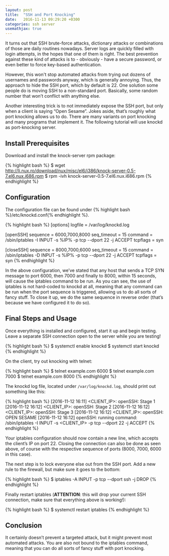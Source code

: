 ```yaml
---
layout: post
title:  "SSH and Port Knocking"
date:   2016-11-13 09:29:20 +0300
categories: ssh server
usemathjax: true
---
```


It turns out that SSH brute-force attacks, dictionary attacks or combinations of those are daily routines nowadays. Server logs are quickly filled with login attempts, in the hopes that one of them is right. The best prevention against these kind of attacks is to - obviously - have a secure password, or even better to force key-based authentication.

However, this won't stop automated attacks from trying out dozens of usernames and passwords anyway, which is generally annoying. Thus, the approach to hide the SSH port, which by default is 22. One solution some people do is moving SSH to a non-standard port. Basically, some random number that won’t conflict with anything else.

Another interesting trick is to not immediately expose the SSH port, but only when a client is saying “Open Sesame”. Jokes aside, that’s roughly what port knocking allows us to do. There are many variants on port knocking and many programs that implement it. The following tutorial will use knockd as port-knocking server.

## Install Prerequisites
Download and install the knock-server rpm package:

{% highlight bash %}
$ wget http://li.nux.ro/download/nux/misc/el6/i386/knock-server-0.5-7.el6.nux.i686.rpm
$ rpm -ivh knock-server-0.5-7.el6.nux.i686.rpm
{% endhighlight %}

## Configuration

The configuration file can be found under {% highlight bash %}/etc/knockd.conf{% endhighlight %}.

{% highlight bash %}
[options]
        logfile = /var/log/knockd.log
 
[openSSH]
        sequence    = 6000,7000,8000
        seq_timeout = 15
        command     = /sbin/iptables -I INPUT -s %IP% -p tcp --dport 22 -j ACCEPT
        tcpflags    = syn
 
[closeSSH]
        sequence    = 8000,7000,6000
        seq_timeout = 15
        command     = /sbin/iptables -D INPUT -s %IP% -p tcp --dport 22 -j ACCEPT
        tcpflags    = syn
{% endhighlight %}

In the above configuration, we’ve stated that any host that sends a TCP SYN message to port 6000, then 7000 and finally to 8000, within 15 seconds, will cause the iptables command to be run. As you can see, the use of iptables is not hard-coded to knockd at all, meaning that any command can be run when the port sequence is triggered, allowing us to do all sorts of fancy stuff. To close it up, we do the same sequence in reverse order (that’s because we have configured it to do so).

## Final Steps and Usage

Once everything is installed and configured, start it up and begin testing. Leave a separate SSH connection open to the server while you are testing!

{% highlight bash %}
$ systemctl enable knockd
$ systemctl start knockd
{% endhighlight %}

On the client, try out knocking with telnet:

{% highlight bash %}
$ telnet example.com 6000
$ telnet example.com 7000
$ telnet example.com 8000
{% endhighlight %}

The knockd log file, located under <code>/var/log/knockd.log</code>, should print out something like this:

{% highlight bash %}
[2016-11-12 16:11] <CLIENT_IP>: openSSH: Stage 1
[2016-11-12 16:12] <CLIENT_IP>: openSSH: Stage 2
[2016-11-12 16:12] <CLIENT_IP>: openSSH: Stage 3
[2016-11-12 16:12] <CLIENT_IP>: openSSH: OPEN SESAME
[2016-11-12 16:12] openSSH: running command: /sbin/iptables -I INPUT -s <CLIENT_IP> -p tcp --dport 22 -j ACCEPT
{% endhighlight %}

Your iptables configuration should now contain a new line, which accepts the client’s IP on port 22. Closing the connection can also be done as seen above, of course with the respective sequence of ports (8000, 7000, 6000 in this case).

The next step is to lock everyone else out from the SSH port. Add a new rule to the firewall, but make sure it goes to the bottom:

{% highlight bash %}
$ iptables -A INPUT -p tcp --dport ssh -j DROP
{% endhighlight %}

Finally restart iptables (<strong>ATTENTION</strong>: this will drop your current SSH connection, make sure that everything above is working!):

{% highlight bash %}
$ systemctl restart iptables
{% endhighlight %}

## Conclusion

It certainly doesn’t prevent a targeted attack, but it might prevent most automated attacks. You are also not bound to the iptables command, meaning that you can do all sorts of fancy stuff with port knocking.

